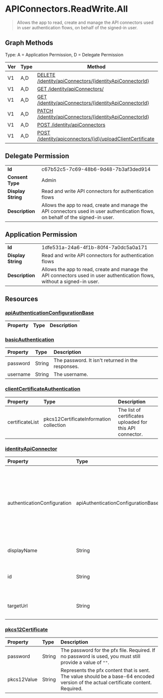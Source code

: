 # APIConnectors.ReadWrite.All

> Allows the app to read, create and manage the API connectors used in user authentication flows, on behalf of the signed-in user.
## Graph Methods

Type: A = Application Permission, D = Delegate Permission

|Ver|Type|Method|
|-------|----|------|
|V1|A,D|[DELETE /identity/apiConnectors/{identityApiConnectorId}](https://docs.microsoft.com/graph/api/identityapiconnector-delete?view=graph-rest-1.0&tabs=http)|
|V1|A,D|[GET /identity/apiConnectors/](https://docs.microsoft.com/graph/api/identityapiconnector-list?view=graph-rest-1.0&tabs=http)|
|V1|A,D|[GET /identity/apiConnectors/{identityApiConnectorId}](https://docs.microsoft.com/graph/api/identityapiconnector-get?view=graph-rest-1.0&tabs=http)|
|V1|A,D|[PATCH /identity/apiConnectors/{identityApiConnectorId}](https://docs.microsoft.com/graph/api/identityapiconnector-update?view=graph-rest-1.0&tabs=http)|
|V1|A,D|[POST /identity/apiConnectors](https://docs.microsoft.com/graph/api/identityapiconnector-create?view=graph-rest-1.0&tabs=http)|
|V1|A,D|[POST /identity/apiconnectors/{id}/uploadClientCertificate](https://docs.microsoft.com/graph/api/identityapiconnector-uploadclientcertificate?view=graph-rest-1.0&tabs=http)|
## Delegate Permission
|||
|-|-|
|**Id**|c67b52c5-7c69-48b6-9d48-7b3af3ded914|
|**Consent Type**|Admin|
|**Display String**|Read and write API connectors for authentication flows|
|**Description**|Allows the app to read, create and manage the API connectors used in user authentication flows, on behalf of the signed-in user.|
## Application Permission
|||
|-|-|
|**Id**|1dfe531a-24a6-4f1b-80f4-7a0dc5a0a171|
|**Display String**|Read and write API connectors for authentication flows|
|**Description**|Allows the app to read, create and manage the API connectors used in user authentication flows, without a signed-in user.|
## Resources
### [apiAuthenticationConfigurationBase ](https://docs.microsoft.com/graph/api/resources/apiauthenticationconfigurationbase?view=graph-rest-1.0&tabs=http)
|Property|Type|Description|
|:---|:---|:---|
### [basicAuthentication ](https://docs.microsoft.com/graph/api/resources/basicauthentication?view=graph-rest-1.0&tabs=http)
|Property|Type|Description|
|:---|:---|:---|
|password|String| The password. It isn't returned in the responses. |
|username|String| The username. |
### [clientCertificateAuthentication ](https://docs.microsoft.com/graph/api/resources/clientcertificateauthentication?view=graph-rest-1.0&tabs=http)
|Property|Type|Description|
|:---|:---|:---|
|certificateList| pkcs12CertificateInformation collection| The list of certificates uploaded for this API connector.|
### [identityApiConnector ](https://docs.microsoft.com/graph/api/resources/identityapiconnector?view=graph-rest-1.0&tabs=http)
|Property|Type|Description|
|:---|:---|:---|
|authenticationConfiguration|apiAuthenticationConfigurationBase|The object which describes the authentication configuration details for calling the API. Basic and PKCS 12 client certificate are supported.|
|displayName|String| The name of the API connector. |
|id|String|The randomly generated identifier of the API connector. |
|targetUrl|String| The URL of the API endpoint to call. |
### [pkcs12Certificate ](https://docs.microsoft.com/graph/api/resources/pkcs12certificate?view=graph-rest-1.0&tabs=http)
|Property|Type|Description|
|:---|:---|:---|
|password|String| The password for the pfx file. Required. If no password is used, you must still provide a value of `""`.|
|pkcs12Value|String| Represents the pfx content that is sent. The value should be a base-64 encoded version of the actual certificate content. Required.|
